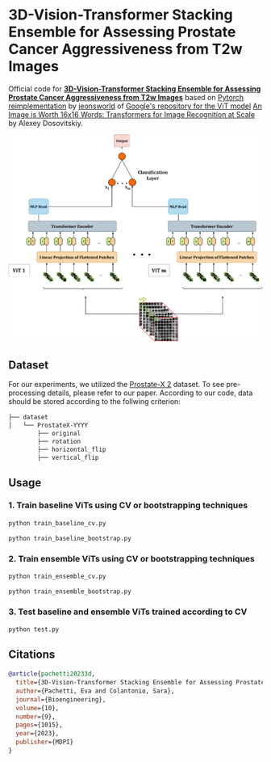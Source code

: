 # 3D-Vision-Transformer Stacking Ensemble for Assessing Prostate Cancer Aggressiveness from T2w Images

Official code for [**3D-Vision-Transformer Stacking Ensemble for Assessing Prostate Cancer Aggressiveness from T2w Images**](https://www.mdpi.com/2306-5354/10/9/1015) based on [Pytorch reimplementation](https://github.com/jeonsworld/ViT-pytorch) by [jeonsworld](https://github.com/jeonsworld) of [Google's repository for the ViT model](https://github.com/google-research/vision_transformer) [An Image is Worth 16x16 Words: Transformers for Image Recognition at Scale](https://arxiv.org/abs/2010.11929) by Alexey Dosovitskiy. 

![vit_ensemble](./img/vit_ensemble.png)

## Dataset
For our experiments, we utilized the [Prostate-X 2](https://www.cancerimagingarchive.net/collection/prostatex/) dataset. To see pre-processing details, please refer to our paper.
According to our code, data should be stored according to the follwing criterion:
```
├── dataset
│   └── ProstateX-YYYY
        ├── original                             
        ├── rotation
        ├── horizontal_flip
        ├── vertical_flip
```
## Usage

### 1. Train baseline ViTs using CV or bootstrapping techniques
```
python train_baseline_cv.py
```
```
python train_baseline_bootstrap.py
```


### 2. Train ensemble ViTs using CV or bootstrapping techniques
```
python train_ensemble_cv.py
```
```
python train_ensemble_bootstrap.py
```
### 3. Test baseline and ensemble ViTs trained according to CV
```
python test.py
```

## Citations

```bibtex
@article{pachetti20233d,
  title={3D-Vision-Transformer Stacking Ensemble for Assessing Prostate Cancer Aggressiveness from T2w Images},
  author={Pachetti, Eva and Colantonio, Sara},
  journal={Bioengineering},
  volume={10},
  number={9},
  pages={1015},
  year={2023},
  publisher={MDPI}
}
```
